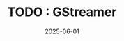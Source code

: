 ---
title: "TODO : GStreamer"
excerpt: ""

categories:
  - Multimedia_Framework

toc: false
toc_sticky: false

date: 2025-06-01
last_modified_at: 2025-06-01
---